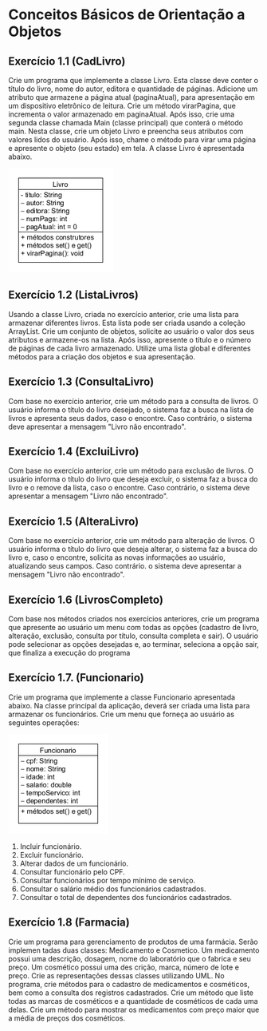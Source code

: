 # Conceitos Básicos de Orientação a Objetos

## Exercício 1.1 (CadLivro)

Crie um programa que implemente a classe Livro. Esta classe deve conter o título do livro, nome do autor, editora e quantidade de páginas. Adicione um atributo que
armazene a página atual (paginaAtual), para apresentação em um dispositivo eletrônico de leitura. Crie um método virarPagina, que incrementa o valor armazenado em
paginaAtual. Após isso, crie uma segunda classe chamada Main (classe principal) que conterá o método main. Nesta classe, crie um objeto Livro e preencha seus atributos com
valores lidos do usuário. Após isso, chame o método para virar uma página e apresente o objeto (seu estado) em tela. A classe Livro é apresentada abaixo.

![Diagrama UML - Classe Livro](assets/livro-diagrama.png)

## Exercício 1.2 (ListaLivros)

Usando a classe Livro, criada no exercício anterior, crie uma lista para armazenar diferentes livros. Esta lista pode ser criada usando a coleção ArrayList. Crie um conjunto
de objetos, solicite ao usuário o valor dos seus atributos e armazene-os na lista. Após isso, apresente o título e o número de páginas de cada livro armazenado. Utilize uma 
lista global e diferentes métodos para a criação dos objetos e sua apresentação.

## Exercício 1.3 (ConsultaLivro)

Com base no exercício anterior, crie um método para a consulta de livros. O usuário informa o título do livro desejado, o sistema faz a busca na lista de livros e apresenta
seus dados, caso o encontre. Caso contrário, o sistema deve apresentar a mensagem "Livro não encontrado".

## Exercício 1.4 (ExcluiLivro)

Com base no exercício anterior, crie um método para exclusão de livros. O usuário informa o título do livro que deseja excluir, o sistema faz a busca do livro e o remove da
lista, caso o encontre. Caso contrário, o sistema deve apresentar a mensagem "Livro não encontrado".

## Exercício 1.5 (AlteraLivro)

Com base no exercício anterior, crie um método para alteração de livros. O usuário informa o título do livro que deseja alterar, o sistema faz a busca do livro e, caso o 
encontre, solicita as novas informações ao usuário, atualizando seus campos. Caso contrário. o sistema deve apresentar a mensagem "Livro não encontrado".

## Exercício 1.6 (LivrosCompleto)

Com base nos métodos criados nos exercícios anteriores, crie um programa que apresente ao usuário um menu com todas as opções (cadastro de livro, alteração, exclusão, consulta
por título, consulta completa e sair). O usuário pode selecionar as opções desejadas e, ao terminar, seleciona a opção sair, que finaliza a execução do programa

## Exercício 1.7. (Funcionario)

Crie um programa que implemente a classe Funcionario apresentada abaixo. Na classe principal da aplicação, deverá ser criada uma lista para armazenar os funcionários. Crie
um menu que forneça ao usuário as seguintes operações:

![Diagrama UML - Classe Funcionário](assets/funcionario-diagrama.png)

1. Incluir funcionário.
2. Excluir funcionário.
3. Alterar dados de um funcionário.
4. Consultar funcionário pelo CPF.
5. Consultar funcionários por tempo mínimo de serviço.
6. Consultar o salário médio dos funcionários cadastrados.
7. Consultar o total de dependentes dos funcionários cadastrados.

##  Exercício 1.8 (Farmacia)

Crie um programa para gerenciamento de produtos de uma farmácia. Serão implemen
tadas duas classes: Medicamento e Cosmetico. Um medicamento possui uma descrição,
dosagem, nome do laboratório que o fabrica e seu preço. Um cosmético possui uma des
crição, marca, número de lote e preço. Crie as representações dessas classes utilizando
UML. No programa, crie métodos para o cadastro de medicamentos e cosméticos, bem
como a consulta dos registros cadastrados. Crie um método que liste todas as marcas
de cosméticos e a quantidade de cosméticos de cada uma delas. Crie um método para
mostrar os medicamentos com preço maior que a média de preços dos cosméticos.


